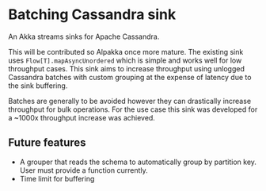 # Batching Cassandra sink

An Akka streams sinks for Apache Cassandra.

This will be contributed so Alpakka once more mature. The existing sink uses `Flow[T].mapAsyncUnordered`
which is simple and works well for low throughput cases. This sink aims to increase throughput
using unlogged Cassandra batches with custom grouping at the expense of latency due to the sink buffering.

Batches are generally to be avoided however they can drastically increase throughput for bulk operations. For the use case
this sink was developed for a ~1000x throughput increase was achieved.

## Future features

* A grouper that reads the schema to automatically group by partition key. User must provide a function currently.
* Time limit for buffering

